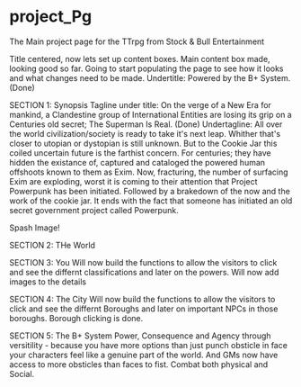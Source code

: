 # project_Pg
The Main project page for the TTrpg from Stock &amp; Bull Entertainment

Title centered, now lets set up content boxes.
Main content box made, looking good so far.
Going to start populating the page to see how it looks and what changes need to be made.
Undertitle: Powered by the B+ System. (Done)

SECTION 1: Synopsis
Tagline under title: On the verge of a New Era for mankind, a Clandestine group of International Entities are losing its grip on a Centuries old secret; The Superman Is Real. (Done)
Undertagline: All over the world civilization/society is ready to take it's next leap. Whither that's closer to utopian or dystopian is still unknown. But to the Cookie Jar this coiled uncertain future is the farthist concern. For centuries; they have hidden the existance of, captured and cataloged the powered human offshoots known to them as Exim. Now, fracturing, the number of surfacing Exim are exploding, worst it is coming to their attention that Project Powerpunk has been initiated.
Followed by a brakedown of the now and the work of the cookie jar. It ends with the fact that someone has initiated an old secret government project called Powerpunk.

Spash Image!

SECTION 2: THe World


SECTION 3: You
Will now build the functions to allow the visitors to click and see the differnt classifications and later on the powers. Will now add images to the details

SECTION 4: The City
Will now build the functions to allow the visitors to click and see the differnt Boroughs and later on important NPCs in those boroughs. Borough clicking is done.

SECTION 5: The B+ System
Power, Consequence and Agency through versitility - because you have more options than just punch obsticle in face your characters feel like a genuine part of the world. And GMs now have access to more obsticles than faces to fist.
Combat both physical and Social. 